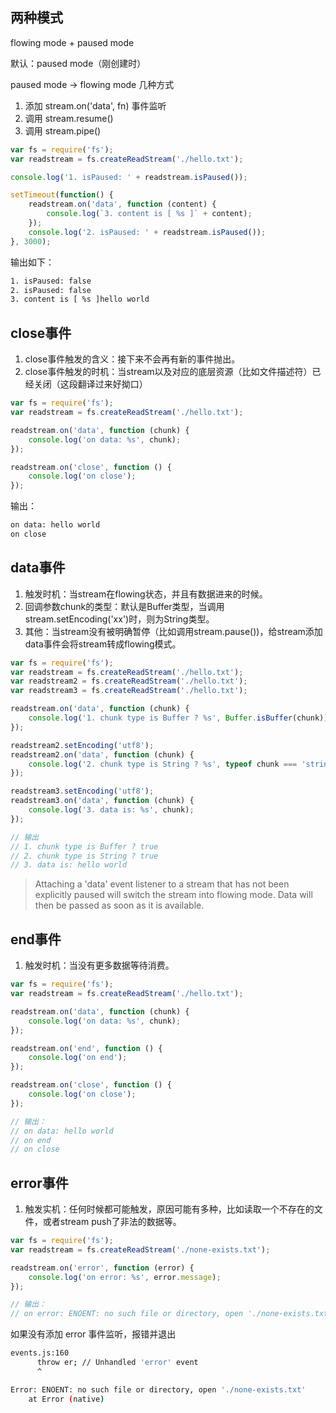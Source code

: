 ## 两种模式

flowing mode + paused mode

默认：paused mode（刚创建时）

paused mode -> flowing mode 几种方式

1. 添加 stream.on('data', fn) 事件监听
2. 调用 stream.resume()
3. 调用 stream.pipe()


```js
var fs = require('fs');
var readstream = fs.createReadStream('./hello.txt');

console.log('1. isPaused: ' + readstream.isPaused());

setTimeout(function() {
    readstream.on('data', function (content) {
        console.log(`3. content is [ %s ]` + content);
    });
    console.log('2. isPaused: ' + readstream.isPaused());
}, 3000);
```

输出如下：

```bash
1. isPaused: false
2. isPaused: false
3. content is [ %s ]hello world
```

## close事件

1. close事件触发的含义：接下来不会再有新的事件抛出。
2. close事件触发的时机：当stream以及对应的底层资源（比如文件描述符）已经关闭（这段翻译过来好拗口）

```javascript
var fs = require('fs');
var readstream = fs.createReadStream('./hello.txt');

readstream.on('data', function (chunk) {
    console.log('on data: %s', chunk);
});

readstream.on('close', function () {
    console.log('on close');
});
```

输出：

```bash
on data: hello world
on close
```

## data事件

1. 触发时机：当stream在flowing状态，并且有数据进来的时候。
2. 回调参数chunk的类型：默认是Buffer类型，当调用stream.setEncoding('xx')时，则为String类型。
3. 其他：当stream没有被明确暂停（比如调用stream.pause())，给stream添加data事件会将stream转成flowing模式。



```javascript
var fs = require('fs');
var readstream = fs.createReadStream('./hello.txt');
var readstream2 = fs.createReadStream('./hello.txt');
var readstream3 = fs.createReadStream('./hello.txt');

readstream.on('data', function (chunk) {
    console.log('1. chunk type is Buffer ? %s', Buffer.isBuffer(chunk));
});

readstream2.setEncoding('utf8');
readstream2.on('data', function (chunk) {
    console.log('2. chunk type is String ? %s', typeof chunk === 'string');    
});

readstream3.setEncoding('utf8');
readstream3.on('data', function (chunk) {
    console.log('3. data is: %s', chunk);
});

// 输出
// 1. chunk type is Buffer ? true
// 2. chunk type is String ? true
// 3. data is: hello world
```

>Attaching a 'data' event listener to a stream that has not been explicitly paused will switch the stream into flowing mode. Data will then be passed as soon as it is available.

## end事件

1. 触发时机：当没有更多数据等待消费。

```javascript
var fs = require('fs');
var readstream = fs.createReadStream('./hello.txt');

readstream.on('data', function (chunk) {
    console.log('on data: %s', chunk);
});

readstream.on('end', function () {
    console.log('on end');
});

readstream.on('close', function () {
    console.log('on close');
});

// 输出：
// on data: hello world
// on end
// on close
```

## error事件

1. 触发实机：任何时候都可能触发，原因可能有多种，比如读取一个不存在的文件，或者stream push了非法的数据等。

```javascript
var fs = require('fs');
var readstream = fs.createReadStream('./none-exists.txt');

readstream.on('error', function (error) {
    console.log('on error: %s', error.message);
});

// 输出：
// on error: ENOENT: no such file or directory, open './none-exists.txt'
```

如果没有添加 error 事件监听，报错并退出

```bash
events.js:160
      throw er; // Unhandled 'error' event
      ^

Error: ENOENT: no such file or directory, open './none-exists.txt'
    at Error (native)
```
